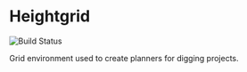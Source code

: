 # Heightgrid

![Build Status](https://www.travis-ci.com/Idate96/heightgrid.svg?branch=master)

Grid environment used to create planners for digging projects.


